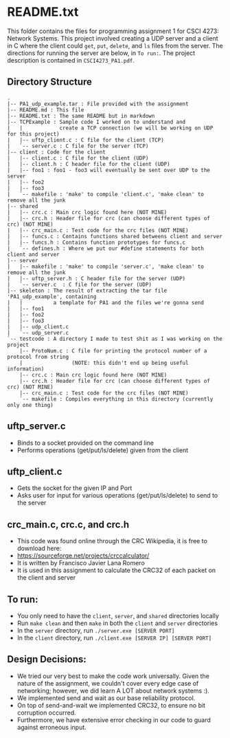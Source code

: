 # README.txt

This folder contains the files for programming assignment 1 for CSCI 4273: Network Systems. This project involved creating a UDP server and a client in C where the client could `get`, `put`, `delete`, and `ls` files from the server. The directions for running the server are below, in `To run:`. The project description is contained in `CSCI4273_PA1.pdf`.

## Directory Structure


```text
.
|-- PA1_udp_example.tar : File provided with the assignment
|-- README.md : This file
|-- README.txt : The same README but in markdown
|-- TCPExample : Sample code I worked on to understand and 
|   |            create a TCP connection (we will be working on UDP for this project)
|   |-- uftp_client.c : C file for the client (TCP)
|   `-- server.c : C file for the server (TCP)
|-- client : Code for the client
|   |-- client.c : C file for the client (UDP)
|   |-- client.h : C header file for the client (UDP)
|   |-- foo1 : foo1 - foo3 will eventually be sent over UDP to the server
|   |-- foo2
|   |-- foo3
|   `-- makefile : 'make' to compile 'client.c', 'make clean' to remove all the junk
|-- shared
|   |-- crc.c : Main crc logic found here (NOT MINE)
|   |-- crc.h : Header file for crc (can choose different types of crc) (NOT MINE)
|   |-- crc_main.c : Test code for the crc files (NOT MINE)
|   |-- funcs.c : Contains functions shared betweens client and server
|   |-- funcs.h : Contains function prototypes for funcs.c
|   `-- defines.h : Where we put our #define statements for both client and server
|-- server
|   |-- makefile : 'make' to compile 'server.c', 'make clean' to remove all the junk
|   |-- uftp_server.h : C header file for the server (UDP)
|   `-- server.c  : C file for the server (UDP)
|-- skeleton : The result of extracting the tar file 'PA1_udp_example', containing
|   |          a template for PA1 and the files we're gonna send
|   |-- foo1
|   |-- foo2
|   |-- foo3
|   |-- udp_client.c
|   `-- udp_server.c
`-- testcode : A directory I made to test shit as I was working on the project
    |-- ProtoNum.c : C file for printing the protocol number of a protocol from string
    |                (NOTE: this didn't end up being useful information)
    |-- crc.c : Main crc logic found here (NOT MINE)
    |-- crc.h : Header file for crc (can choose different types of crc) (NOT MINE)
    |-- crc_main.c : Test code for the crc files (NOT MINE)
    `-- makefile : Compiles everything in this directory (currently only one thing)
```

## uftp_server.c

* Binds to a socket provided on the command line
* Performs operations (get/put/ls/delete) given from the client

## uftp_client.c

* Gets the socket for the given IP and Port
* Asks user for input for various operations (get/put/ls/delete) to send to the server

## crc_main.c, crc.c, and crc.h

* This code was found online through the CRC Wikipedia, it is free to download here:
* https://sourceforge.net/projects/crccalculator/
* It is written by Francisco Javier Lana Romero
* It is used in this assignment to calculate the CRC32 of each packet on the client and server

## To run:

* You only need to have the `client`, `server`, and `shared` directories locally
* Run `make clean` and then `make` in both the `client` and `server` directories
* In the `server` directory, run `./server.exe [SERVER PORT]`
* In the `client` directory, run `./client.exe [SERVER IP] [SERVER PORT]`

## Design Decisions:

* We tried our very best to make the code work universally. Given the nature of the assignment, we couldn't cover every edge case of networking; however, we did learn A LOT about network systems :).
* We implemented send and wait as our base reliability protocol.
* On top of send-and-wait we implemented CRC32, to ensure no bit corruption occurred.
* Furthermore, we have extensive error checking in our code to guard against erroneous input.
